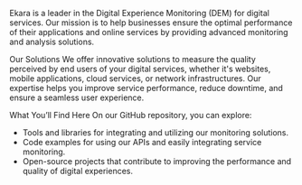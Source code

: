 Ekara is a leader in the Digital Experience Monitoring (DEM) for digital services. Our mission is to help businesses ensure the optimal performance of their applications and online services by providing advanced monitoring and analysis solutions.

Our Solutions
We offer innovative solutions to measure the quality perceived by end users of your digital services, whether it's websites, mobile applications, cloud services, or network infrastructures. Our expertise helps you improve service performance, reduce downtime, and ensure a seamless user experience.

What You’ll Find Here
On our GitHub repository, you can explore:
* Tools and libraries for integrating and utilizing our monitoring solutions.
* Code examples for using our APIs and easily integrating service monitoring.
* Open-source projects that contribute to improving the performance and quality of digital experiences.

